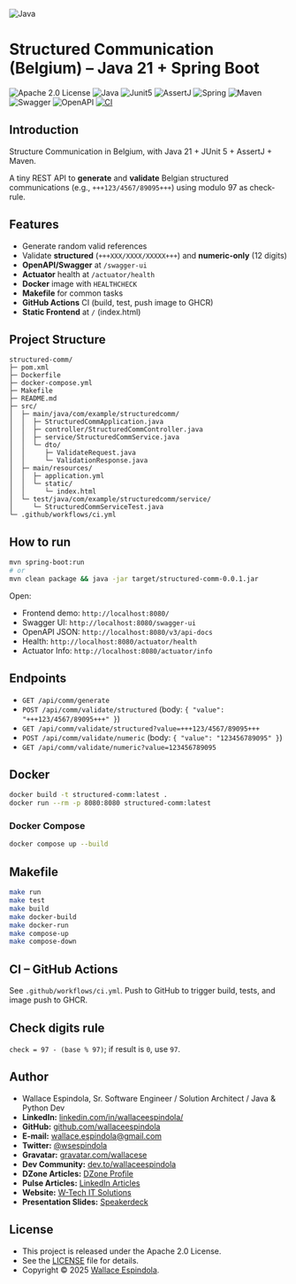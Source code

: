 ![Java](https://cdn.icon-icons.com/icons2/2699/PNG/512/java_logo_icon_168609.png)

# Structured Communication (Belgium) – Java 21 + Spring Boot

![Apache 2.0 License](https://img.shields.io/badge/License-Apache2.0-orange)
![Java](https://img.shields.io/badge/Built_with-Java21-blue)
![Junit5](https://img.shields.io/badge/Tested_with-Junit5-teal)
![AssertJ](https://img.shields.io/badge/Asserts_by-AssertJ-purple)
![Spring](https://img.shields.io/badge/Structured_by-SpringBoot-lemon)
![Maven](https://img.shields.io/badge/Powered_by-Maven-pink)
![Swagger](https://img.shields.io/badge/Docs_by-Swagger-yellow)
![OpenAPI](https://img.shields.io/badge/Specs_by-OpenAPI-green)
[![CI](https://github.com/wallaceespindola/structured-comm-full/actions/workflows/ci.yml/badge.svg)](https://github.com/wallaceespindola/structured-comm-full/actions/workflows/ci.yml)

## Introduction

Structure Communication in Belgium, with Java 21 + JUnit 5 + AssertJ + Maven.

A tiny REST API to **generate** and **validate** Belgian structured communications (e.g., `+++123/4567/89095+++`) using
modulo 97 as check-rule.

## Features

- Generate random valid references
- Validate **structured** (`+++XXX/XXXX/XXXXX+++`) and **numeric-only** (12 digits)
- **OpenAPI/Swagger** at `/swagger-ui`
- **Actuator** health at `/actuator/health`
- **Docker** image with `HEALTHCHECK`
- **Makefile** for common tasks
- **GitHub Actions** CI (build, test, push image to GHCR)
- **Static Frontend** at `/` (index.html)

## Project Structure

```
structured-comm/
├─ pom.xml
├─ Dockerfile
├─ docker-compose.yml
├─ Makefile
├─ README.md
├─ src/
│  ├─ main/java/com/example/structuredcomm/
│  │  ├─ StructuredCommApplication.java
│  │  ├─ controller/StructuredCommController.java
│  │  ├─ service/StructuredCommService.java
│  │  └─ dto/
│  │     ├─ ValidateRequest.java
│  │     └─ ValidationResponse.java
│  ├─ main/resources/
│  │  ├─ application.yml
│  │  └─ static/
│  │     └─ index.html
│  └─ test/java/com/example/structuredcomm/service/
│     └─ StructuredCommServiceTest.java
└─ .github/workflows/ci.yml
```

## How to run

```bash
mvn spring-boot:run
# or
mvn clean package && java -jar target/structured-comm-0.0.1.jar
```

Open:

- Frontend demo: `http://localhost:8080/`
- Swagger UI: `http://localhost:8080/swagger-ui`
- OpenAPI JSON: `http://localhost:8080/v3/api-docs`
- Health: `http://localhost:8080/actuator/health`
- Actuator Info: `http://localhost:8080/actuator/info`

## Endpoints

- `GET /api/comm/generate`
- `POST /api/comm/validate/structured` (body: `{ "value": "+++123/4567/89095+++" }`)
- `GET /api/comm/validate/structured?value=+++123/4567/89095+++`
- `POST /api/comm/validate/numeric` (body: `{ "value": "123456789095" }`)
- `GET /api/comm/validate/numeric?value=123456789095`

## Docker

```bash
docker build -t structured-comm:latest .
docker run --rm -p 8080:8080 structured-comm:latest
```

### Docker Compose

```bash
docker compose up --build
```

## Makefile

```bash
make run
make test
make build
make docker-build
make docker-run
make compose-up
make compose-down
```

## CI – GitHub Actions

See `.github/workflows/ci.yml`. Push to GitHub to trigger build, tests, and image push to GHCR.

## Check digits rule

`check = 97 - (base % 97)`; if result is `0`, use `97`.

## Author

- Wallace Espindola, Sr. Software Engineer / Solution Architect / Java & Python Dev
- **LinkedIn:** [linkedin.com/in/wallaceespindola/](https://www.linkedin.com/in/wallaceespindola/)
- **GitHub:** [github.com/wallaceespindola](https://github.com/wallaceespindola)
- **E-mail:** [wallace.espindola@gmail.com](mailto:wallace.espindola@gmail.com)
- **Twitter:** [@wsespindola](https://twitter.com/wsespindola)
- **Gravatar:** [gravatar.com/wallacese](https://gravatar.com/wallacese)
- **Dev Community:** [dev.to/wallaceespindola](https://dev.to/wallaceespindola)
- **DZone Articles:** [DZone Profile](https://dzone.com/users/1254611/wallacese.html)
- **Pulse Articles:** [LinkedIn Articles](https://www.linkedin.com/in/wallaceespindola/recent-activity/articles/)
- **Website:** [W-Tech IT Solutions](https://www.wtechitsolutions.com/)
- **Presentation Slides:** [Speakerdeck](https://speakerdeck.com/wallacese)

## License

- This project is released under the Apache 2.0 License.
- See the [LICENSE](LICENSE) file for details.
- Copyright © 2025 [Wallace Espindola](https://github.com/wallaceespindola/).